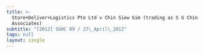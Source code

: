 ```yaml
---
title: >-
  Store+Deliver+Logistics Pte Ltd v Chin Siew Gim (trading as S G Chin and
  Associates)
subtitle: "[2012] SGHC 89 / 27\_April\_2012"
tags: null
layout: single
---
```


